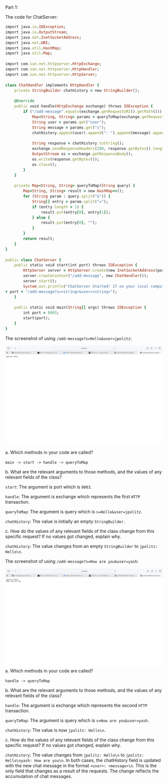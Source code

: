 Part 1: 

The code for ChatServer:
```ruby
import java.io.IOException;
import java.io.OutputStream;
import java.net.InetSocketAddress;
import java.net.URI;
import java.util.HashMap;
import java.util.Map;

import com.sun.net.httpserver.HttpExchange;
import com.sun.net.httpserver.HttpHandler;
import com.sun.net.httpserver.HttpServer;

class ChatHandler implements HttpHandler {
    private StringBuilder chatHistory = new StringBuilder();

    @Override
    public void handle(HttpExchange exchange) throws IOException {
        if ("/add-message".equals(exchange.getRequestURI().getPath())) {
            Map<String, String> params = queryToMap(exchange.getRequestURI().getQuery());
            String user = params.get("user");
            String message = params.get("s");
            chatHistory.append(user).append(": ").append(message).append("\n");

            String response = chatHistory.toString();
            exchange.sendResponseHeaders(200, response.getBytes().length);
            OutputStream os = exchange.getResponseBody();
            os.write(response.getBytes());
            os.close();
        }
    }

    private Map<String, String> queryToMap(String query) {
        Map<String, String> result = new HashMap<>();
        for (String param : query.split("&")) {
            String[] entry = param.split("=");
            if (entry.length > 1) {
                result.put(entry[0], entry[1]);
            } else {
                result.put(entry[0], "");
            }
        }
        return result;
    }
}

public class ChatServer {
    public static void start(int port) throws IOException {
        HttpServer server = HttpServer.create(new InetSocketAddress(port), 0);
        server.createContext("/add-message", new ChatHandler());
        server.start();
        System.out.println("ChatServer Started! If on your local computer, visit http://localhost:"
+ port + "/add-message?s=<string>&user=<string>");
    }

    public static void main(String[] args) throws IOException {
        int port = 8003; 
        start(port);
    }
}


```

The screenshot of using `/add-message?s=Hello&user=jpolitz`:

![Image](lab2-p1.jpg)

a. Which methods in your code are called?

`main -> start -> handle -> queryToMap`

b. What are the relevant arguments to those methods, and the values of any relevant fields of the class?

`start`: The argument is port which is `8003`.

`handle`: The argument is exchange which represents the first `HTTP` transaction.

`queryToMap`: The argument is query which is `s=Hello&user=jpolitz`.

`chatHistory`: The value is initially an empty `StringBuilder`.

c. How do the values of any relevant fields of the class change from this specific request? If no values got changed, explain why.

`chatHistory`: The value changes from an empty `StringBuilder` to `jpolitz: Hello\n`.

The screenshot of using `/add-message?s=How are you&user=yash`:

![Image](lab2-p2.jpg)
a. Which methods in your code are called?

`handle -> queryToMap`

b. What are the relevant arguments to those methods, and the values of any relevant fields of the class?

`handle`: The argument is exchange which represents the second `HTTP` transaction.

`queryToMap`: The argument is query which is `s=How are you&user=yash`.

`chatHistory`: The value is now `jpolitz: Hello\n`.

c. How do the values of any relevant fields of the class change from this specific request? If no values got changed, explain why.

`chatHistory`: The value changes from `jpolitz: Hello\n` to `jpolitz: Hello\nyash: How are you\n`.
In both cases, the chatHistory field is updated with the new chat message in the format `<user>: <message>\n`. This is the only field that changes as a result of the requests. The change reflects the accumulation of chat messages.

